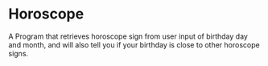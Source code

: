 # Horoscope
A Program that retrieves horoscope sign from user input of birthday day and month, 
and will also tell you if your birthday is close to other horoscope signs.
